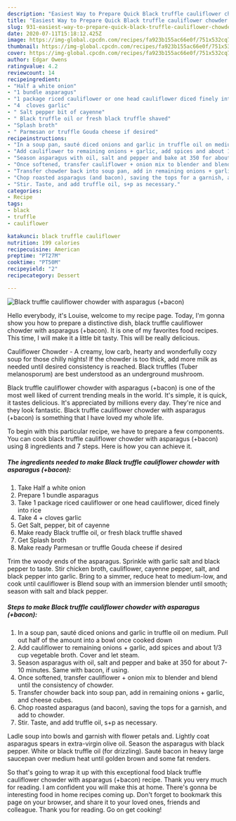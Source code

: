 ```yaml
---
description: "Easiest Way to Prepare Quick Black truffle cauliflower chowder with asparagus (+bacon)"
title: "Easiest Way to Prepare Quick Black truffle cauliflower chowder with asparagus (+bacon)"
slug: 931-easiest-way-to-prepare-quick-black-truffle-cauliflower-chowder-with-asparagus-bacon
date: 2020-07-11T15:18:12.425Z
image: https://img-global.cpcdn.com/recipes/fa923b155ac66e0f/751x532cq70/black-truffle-cauliflower-chowder-with-asparagus-bacon-recipe-main-photo.jpg
thumbnail: https://img-global.cpcdn.com/recipes/fa923b155ac66e0f/751x532cq70/black-truffle-cauliflower-chowder-with-asparagus-bacon-recipe-main-photo.jpg
cover: https://img-global.cpcdn.com/recipes/fa923b155ac66e0f/751x532cq70/black-truffle-cauliflower-chowder-with-asparagus-bacon-recipe-main-photo.jpg
author: Edgar Owens
ratingvalue: 4.2
reviewcount: 14
recipeingredient:
- "Half a white onion"
- "1 bundle asparagus"
- "1 package riced cauliflower or one head cauliflower diced finely into rice"
- "4  cloves garlic"
- " Salt pepper bit of cayenne"
- " Black truffle oil or fresh black truffle shaved"
- "Splash broth"
- " Parmesan or truffle Gouda cheese if desired"
recipeinstructions:
- "In a soup pan, sauté diced onions and garlic in truffle oil on medium. Pull out half of the amount into a bowl once cooked down"
- "Add cauliflower to remaining onions + garlic, add spices and about 1/3 cup vegetable broth. Cover and let steam."
- "Season asparagus with oil, salt and pepper and bake at 350 for about 7-10 minutes. Same with bacon, if using."
- "Once softened, transfer cauliflower + onion mix to blender and blend until the consistency of chowder."
- "Transfer chowder back into soup pan, add in remaining onions + garlic, and cheese cubes."
- "Chop roasted asparagus (and bacon), saving the tops for a garnish, and add to chowder."
- "Stir. Taste, and add truffle oil, s+p as necessary."
categories:
- Recipe
tags:
- black
- truffle
- cauliflower

katakunci: black truffle cauliflower 
nutrition: 199 calories
recipecuisine: American
preptime: "PT27M"
cooktime: "PT50M"
recipeyield: "2"
recipecategory: Dessert

---
```



![Black truffle cauliflower chowder with asparagus (+bacon)](https://img-global.cpcdn.com/recipes/fa923b155ac66e0f/751x532cq70/black-truffle-cauliflower-chowder-with-asparagus-bacon-recipe-main-photo.jpg)

Hello everybody, it's Louise, welcome to my recipe page. Today, I'm gonna show you how to prepare a distinctive dish, black truffle cauliflower chowder with asparagus (+bacon). It is one of my favorites food recipes. This time, I will make it a little bit tasty. This will be really delicious.

Cauliflower Chowder - A creamy, low carb, hearty and wonderfully cozy soup for those chilly nights! If the chowder is too thick, add more milk as needed until desired consistency is reached. Black truffles (Tuber melanosporum) are best understood as an underground mushroom.

Black truffle cauliflower chowder with asparagus (+bacon) is one of the most well liked of current trending meals in the world. It's simple, it is quick, it tastes delicious. It's appreciated by millions every day. They're nice and they look fantastic. Black truffle cauliflower chowder with asparagus (+bacon) is something that I have loved my whole life.


To begin with this particular recipe, we have to prepare a few components. You can cook black truffle cauliflower chowder with asparagus (+bacon) using 8 ingredients and 7 steps. Here is how you can achieve it.

<!--inarticleads1-->

##### The ingredients needed to make Black truffle cauliflower chowder with asparagus (+bacon):

1. Take Half a white onion
1. Prepare 1 bundle asparagus
1. Take 1 package riced cauliflower or one head cauliflower, diced finely into rice
1. Take 4 + cloves garlic
1. Get  Salt, pepper, bit of cayenne
1. Make ready  Black truffle oil, or fresh black truffle shaved
1. Get Splash broth
1. Make ready  Parmesan or truffle Gouda cheese if desired


Trim the woody ends of the asparagus. Sprinkle with garlic salt and black pepper to taste. Stir chicken broth, cauliflower, cayenne pepper, salt, and black pepper into garlic. Bring to a simmer, reduce heat to medium-low, and cook until cauliflower is Blend soup with an immersion blender until smooth; season with salt and black pepper. 

<!--inarticleads2-->

##### Steps to make Black truffle cauliflower chowder with asparagus (+bacon):

1. In a soup pan, sauté diced onions and garlic in truffle oil on medium. Pull out half of the amount into a bowl once cooked down
1. Add cauliflower to remaining onions + garlic, add spices and about 1/3 cup vegetable broth. Cover and let steam.
1. Season asparagus with oil, salt and pepper and bake at 350 for about 7-10 minutes. Same with bacon, if using.
1. Once softened, transfer cauliflower + onion mix to blender and blend until the consistency of chowder.
1. Transfer chowder back into soup pan, add in remaining onions + garlic, and cheese cubes.
1. Chop roasted asparagus (and bacon), saving the tops for a garnish, and add to chowder.
1. Stir. Taste, and add truffle oil, s+p as necessary.


Ladle soup into bowls and garnish with flower petals and. Lightly coat asparagus spears in extra-virgin olive oil. Season the asparagus with black pepper. White or black truffle oil (for drizzling). Sauté bacon in heavy large saucepan over medium heat until golden brown and some fat renders. 

So that's going to wrap it up with this exceptional food black truffle cauliflower chowder with asparagus (+bacon) recipe. Thank you very much for reading. I am confident you will make this at home. There's gonna be interesting food in home recipes coming up. Don't forget to bookmark this page on your browser, and share it to your loved ones, friends and colleague. Thank you for reading. Go on get cooking!
